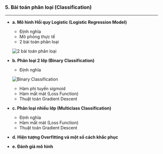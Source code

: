 ### 5. Bài toán phân loại (Classification)
----

   - **a. Mô hình Hồi quy Logistic (Logistic Regression Model)**
        
        - Định nghĩa
        - Mô phỏng thực tế
        - 2 bài toán phân loại
        
        ![2 bài toán phân loại](https://lh3.googleusercontent.com/qyA4iDLK6VBQ8LBID8QM12f9NokoRRzf3J5SsOl1ALG8lrtdvpt4QixEQ7Xcnt0BfwIJLnA4WribRmIfOrHXfxM-Cmt2ugrs3nNdvh_7GSGW8sTMvPdmCi6nCzGxH1Sy5TReNV4kL--o7tSGHhdsXrtSzrmDCK0PG_orWhBJS4_hEmvE8tujI_S1fYtebKnWCu1VvU1DN8Opw8wFIOaj1bQZkucPgJcnx8JJer9Wc8sfRhzXRTus5ELxBKw0_-eLWzsnvVHlNK5u60_-f_E_5r24xBhDKe4YRrFiyrU0P2zUIrW0d_VK5WYzZkJlYuzBQjxWMdUnuGK30mn4-yn5iTYSPxdvFXZF8uhYcmbu2739EcF5lTfTCIbwtOz3KiHIdPr_yZYTgoEP-qcD9zWB7SRnAQwtQiwe3lWdLFVlfDTU9Z8pb8Fz56I1YRE4kGni_L08tXl9ThnuzVjOm3x8d__E42zZDIrjxVX1XtHcnKruvJhdxvfxoVshJtB5_Eod4Ms0UhfsYv8Gpd5K0GamXS3iWYaeTdx1FQ87JMOqKhFWEfr1qTER2IOJgM8phziFB2gUzZJWuFnINyHUQUPlf0Djht8shTDcykzrnZ34HNw0bWG5ErWfY3xzPAhfE_mVi9MenOMG7hl0quRn7h7WWyNroWAnXfwEhhGS4lE0gQdZaln0Q8HKTu3yxST6pZnCW_FKmzoVXAdLx1Mgkw=w900-h500-no)
        
   - **b. Phân loại 2 lớp (Binary Classification)**
        
        - Định nghĩa
        
        ![Binary Classification](https://lh3.googleusercontent.com/A67h2lsxXgkXLWeNDoC2b9IzL5iGFegRDtBPdulR8H1JVybn0dKXyJHW0DVvyw_AkuAjQ4gwhJibAcg4tKgoj2ABLB_bXl6WfDFWkP8-3UXTmAdUYvmc7ug6DwO37_VoeKhbgwHYxqh9NNuKQbsF0l_DSMC4HwmZ4bEJEjSkDqMhiDxkbB6a0AYr51UzB49UUYDgviIfptVu9tGJV8sKxF7RcP9ByO_C9N5fK6lBSWmgQz00w30IJVDFL_1Fow47JjSiV8midSh_ptpqB54lnF2tFSidOAwUkGsiFhQYeXZSWiHF1iFpw01O5jRbsnJNlpKlR6L8EG3gNHZITDSNkoZRph2iZj4fsP9uyEWpEvBSRD0GCckZZxFqMM7YkrVi6kZclJwK8YQI0pnMiAAQy2LtAVMKitw-qusHU9DCxyJgpuXU7asYd879LXb8vEWnBV2_ouvPibinkxSpJMAN3bHz-9lMcDysWdGovcOQuVP7iXeoHmcTC9F7BBxlL-s2zqNSKy7VdY8Vw-XBbkWYz70Nq3ZX7xrjmcaXPaMiNsJF4p0SFayzoGfI1zaoOhhEApqdc5zM6fkaTfuOmfAjUZQUN88aqQOEHLyC8CHyk-8odzOqbAfldUxTTap79XSJVzAFm-ghWJA7Hm_y_oO9uxUGy8dv9UMmqGCJ-EEF9-QkoKucNO9wvVSQJtsQmsUiGKW8B6ZdwwwYG2wWaw=s800-no)
        
        - Hàm phi tuyến sigmoid
        - Hàm mất mát (Loss Function)
        - Thuật toán Gradient Descent
        
   - **c. Phân loại nhiều lớp (Multiclass Classification)**
        
        - Định nghĩa
        - Hàm mất mát (Loss Function)
        - Thuật toán Gradient Descent
        
   - **d. Hiện tượng Overfitting và một số cách khắc phục**
   
   - **e. Đánh giá mô hình**
